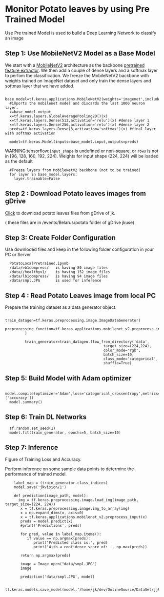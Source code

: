 
# Monitor Potato leaves by using Pre Trained Model

Use Pre trained Model is used to build a  Deep Learning Network to classify an image 


## Step 1: Use MobileNetV2 Model as a Base Model
We start with a [MobileNetV2](https://arxiv.org/abs/1801.04381) architecture as the backbone [pretrained feature extractor](https://github.com/tensorflow/models/tree/master/research/slim/nets/mobilenet). We then add a couple of dense layers and a softmax layer to perfom the classification. We freeze the MobileNetV2 backbone with weights trained on ImageNet dataset and only train the dense layers and softmax layer that we have added.


      base_model=tf.keras.applications.MobileNetV2(weights='imagenet',include_top=False) 
      #imports the mobilenet model and discards the last 1000 neuron layer.
      x=base_model.output
      x=tf.keras.layers.GlobalAveragePooling2D()(x)
      x=tf.keras.layers.Dense(512,activation='relu')(x) #dense layer 1
      x=tf.keras.layers.Dense(256,activation='relu')(x) #dense layer 2
      preds=tf.keras.layers.Dense(3,activation='softmax')(x) #final layer with softmax activation

      model=tf.keras.Model(inputs=base_model.input,outputs=preds)
      
WARNING:tensorflow:`input_shape` is undefined or non-square, or `rows` is not in [96, 128, 160, 192, 224]. Weights for input shape (224, 224) will be loaded as the default

      #Freeze layers from MobileNetV2 backbone (not to be trained)
      for layer in base_model.layers:
        layer.trainable=False


## Step 2 : Download Potato leaves images from gDrive
   
  
[Click](https://drive.google.com/drive/folders/1_tvKRq8S6N_Je3Lbhhr3kdBUwmH8Luet?usp=share_link) to download potato leaves files from gDrive of jk. 

( these files are in /events/Belarus/potato folder of gDrive jkuse)

##  Step 3:  Create Folder Configuration

 Use downloded files and keep in the following folder configuration in your PC or Server
 
      PotatoLocalPretrained.ipynb
      /data/eb1compress/   is having 80 image files
      /data//healthyv1/    is having 152 image files
      /data/lb1compress/   is having 94 image files
      /data/smpl.JPG       is used for inference
      
## Step 4 :  Read Potato Leaves image from local PC

Prepare the training dataset as a data generator object.

             train_datagen=tf.keras.preprocessing.image.ImageDataGenerator(
             preprocessing_function=tf.keras.applications.mobilenet_v2.preprocess_input
             ) 
             
             train_generator=train_datagen.flow_from_directory('data',
                                                 target_size=(224,224),
                                                 color_mode='rgb',
                                                 batch_size=10,
                                                 class_mode='categorical',
                                                 shuffle=True)
                                                 
                                                 
                                                 
## Step 5: Build Model with Adam optimizer
  
      model.compile(optimizer='Adam',loss='categorical_crossentropy',metrics=['accuracy'])
      model.summary()
      
 ## Step 6: Train DL Networks
 
 
      tf.random.set_seed(1)
      model.fit(train_generator, epochs=5, batch_size=10)

 ## Step 7: Inference
 
 Figure of Training Loss and Accuracy.
 
 Perform inference on some sample data points to determine the performance of trained model.

        label_map = (train_generator.class_indices)
        model.save('jkvision/1')
        
        def prediction(image_path, model):
          img = tf.keras.preprocessing.image.load_img(image_path, target_size=(224, 224))
           x = tf.keras.preprocessing.image.img_to_array(img)
           x = np.expand_dims(x, axis=0)
           x = tf.keras.applications.mobilenet_v2.preprocess_input(x)
           preds = model.predict(x)
           #print('Predictions', preds)
    
           for pred, value in label_map.items():    
              if value == np.argmax(preds):
                 print('Predicted class is:', pred)
                 print('With a confidence score of: ', np.max(preds))
    
           return np.argmax(preds)
           
           image = Image.open("data/smpl.JPG")
           image
           
           prediction('data/smpl.JPG', model)
           
           tf.keras.models.save_model(model,'/home/jk/dev/OnlineSource/DataSet/jj9Model.h5')
        

